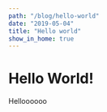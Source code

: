 ```yaml
---
path: "/blog/hello-world"
date: "2019-05-04"
title: "Hello world"
show_in_home: true
---
```


# Hello World!

Helloooooo
